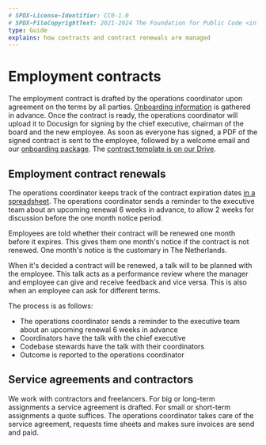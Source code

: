 ```yaml
---
# SPDX-License-Identifier: CC0-1.0
# SPDX-FileCopyrightText: 2021-2024 The Foundation for Public Code <info@publiccode.net>
type: Guide
explains: how contracts and contract renewals are managed
---
```


# Employment contracts

The employment contract is drafted by the operations coordinator upon agreement on the terms by all parties.
[Onboarding information](onboarding.md) is gathered in advance.
Once the contract is ready, the operations coordinator will upload it to Docusign for signing by the chief executive, chairman of the board and the new employee.
As soon as everyone has signed, a PDF of the signed contract is sent to the employee, followed by a welcome email and our [onboarding package](onboarding.md).
The [contract template is on our Drive](https://docs.google.com/document/d/1MQjkagZOo7gHPb1QLfuZUaYzIGVC47r1/edit).

## Employment contract renewals

The operations coordinator keeps track of the contract expiration dates [in a spreadsheet](https://docs.google.com/spreadsheets/d/1isVOEetjiaLKMxJHPGPusnBLORxjHUc_/edit#gid=21927936).
The operations coordinator sends a reminder to the executive team about an upcoming renewal 6 weeks in advance, to allow 2 weeks for discussion before the one month notice period.

Employees are told whether their contract will be renewed one month before it expires.
This gives them one month's notice if the contract is not renewed.
One month's notice is the customary in The Netherlands.

When it's decided a contract will be renewed, a talk will to be planned with the employee.
This talk acts as a performance review where the manager and employee can give and receive feedback and vice versa.
This is also when an employee can ask for different terms.

The process is as follows:

* The operations coordinator sends a reminder to the executive team about an upcoming renewal 6 weeks in advance
* Coordinators have the talk with the chief executive
* Codebase stewards have the talk with their coordinators
* Outcome is reported to the operations coordinator

## Service agreements and contractors

We work with contractors and freelancers.
For big or long-term assignments a service agreement is drafted.
For small or short-term assignments a quote suffices.
The operations coordinator takes care of the service agreement, requests time sheets and makes sure invoices are send and paid.
